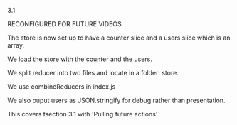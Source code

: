 3.1

RECONFIGURED FOR FUTURE VIDEOS

The store is now set up to have a counter slice and a users slice which is an array.

We load the store with the counter and the users.

We split reducer into two files and locate in a folder: store.

We use combineReducers in index.js

We also ouput users as JSON.stringify for debug rather than presentation.

This covers tsection 3.1 with 'Pulling future actions'
